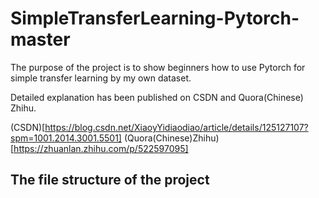 # SimpleTransferLearning-Pytorch-master

The purpose of the project is to show beginners how to use Pytorch for simple transfer learning by my own dataset.

Detailed explanation has been published on CSDN and Quora(Chinese) Zhihu.

(CSDN)[https://blog.csdn.net/XiaoyYidiaodiao/article/details/125127107?spm=1001.2014.3001.5501]
(Quora(Chinese)Zhihu)[https://zhuanlan.zhihu.com/p/522597095]

## The file structure of the project
